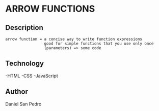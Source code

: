 # ARROW FUNCTIONS

## Description

    arrow function = a concise way to write function expressions
                     good for simple functions that you use only once
                     (parameters) => some code

## Technology

-HTML
-CSS
-JavaScript

## Author

Daniel San Pedro
